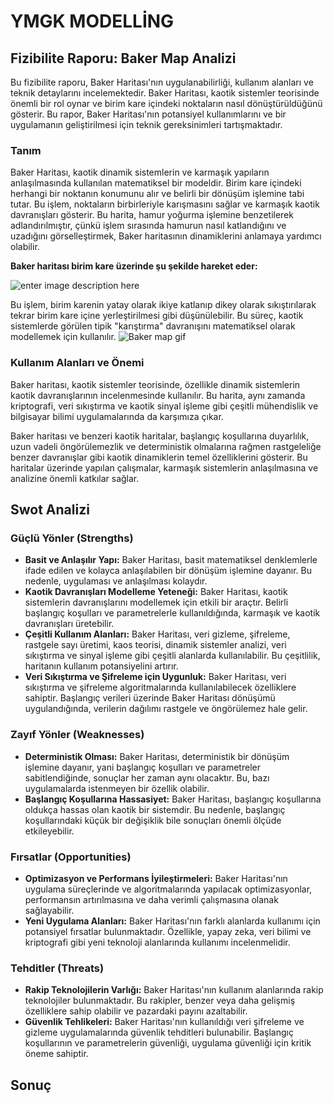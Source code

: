 # YMGK MODELLİNG

## Fizibilite Raporu: Baker Map Analizi

Bu fizibilite raporu, Baker Haritası'nın uygulanabilirliği, kullanım alanları ve teknik detaylarını incelemektedir. Baker Haritası, kaotik sistemler teorisinde önemli bir rol oynar ve birim kare içindeki noktaların nasıl dönüştürüldüğünü gösterir. Bu rapor, Baker Haritası'nın potansiyel kullanımlarını ve bir uygulamanın geliştirilmesi için teknik gereksinimleri tartışmaktadır.

### Tanım

Baker Haritası, kaotik dinamik sistemlerin ve karmaşık yapıların anlaşılmasında kullanılan matematiksel bir modeldir. Birim kare içindeki herhangi bir noktanın konumunu alır ve belirli bir dönüşüm işlemine tabi tutar. Bu işlem, noktaların birbirleriyle karışmasını sağlar ve karmaşık kaotik davranışları gösterir. Bu harita, hamur yoğurma işlemine benzetilerek adlandırılmıştır, çünkü işlem sırasında hamurun nasıl katlandığını ve uzadığını görselleştirmek, Baker haritasının dinamiklerini anlamaya yardımcı olabilir.


**Baker haritası birim kare üzerinde şu şekilde hareket eder:**

![enter image description here](https://wikimedia.org/api/rest_v1/media/math/render/svg/f57c87dcfd5b45c8fc15c4e68b2e7146da84d2f5)

Bu işlem, birim karenin yatay olarak ikiye katlanıp dikey olarak sıkıştırılarak tekrar birim kare içine yerleştirilmesi gibi düşünülebilir. Bu süreç, kaotik sistemlerde görülen tipik "karıştırma" davranışını matematiksel olarak modellemek için kullanılır.
![Baker map gif](https://upload.wikimedia.org/wikipedia/commons/8/8c/Baker%27s_map_mixing.gif)

### Kullanım Alanları ve Önemi
Baker haritası, kaotik sistemler teorisinde, özellikle dinamik sistemlerin kaotik davranışlarının incelenmesinde kullanılır. Bu harita, aynı zamanda kriptografi, veri sıkıştırma ve kaotik sinyal işleme gibi çeşitli mühendislik ve bilgisayar bilimi uygulamalarında da karşımıza çıkar.

Baker haritası ve benzeri kaotik haritalar, başlangıç koşullarına duyarlılık, uzun vadeli öngörülemezlik ve deterministik olmalarına rağmen rastgeleliğe benzer davranışlar gibi kaotik dinamiklerin temel özelliklerini gösterir. Bu haritalar üzerinde yapılan çalışmalar, karmaşık sistemlerin anlaşılmasına ve analizine önemli katkılar sağlar.

## Swot Analizi

### Güçlü Yönler (Strengths)

 - **Basit ve Anlaşılır Yapı:** Baker Haritası, basit matematiksel denklemlerle ifade edilen ve kolayca anlaşılabilen bir dönüşüm işlemine dayanır. Bu nedenle, uygulaması ve anlaşılması kolaydır.
 - **Kaotik Davranışları Modelleme Yeteneği:** Baker Haritası, kaotik sistemlerin davranışlarını modellemek için etkili bir araçtır. Belirli başlangıç koşulları ve parametrelerle kullanıldığında, karmaşık ve kaotik davranışları üretebilir.
 - **Çeşitli Kullanım Alanları:** Baker Haritası, veri gizleme, şifreleme, rastgele sayı üretimi, kaos teorisi, dinamik sistemler analizi, veri sıkıştırma ve sinyal işleme gibi çeşitli alanlarda kullanılabilir. Bu çeşitlilik, haritanın kullanım potansiyelini artırır.
 - **Veri Sıkıştırma ve Şifreleme için Uygunluk:** Baker Haritası, veri sıkıştırma ve şifreleme algoritmalarında kullanılabilecek özelliklere sahiptir. Başlangıç verileri üzerinde Baker Haritası dönüşümü uygulandığında, verilerin dağılımı rastgele ve öngörülemez hale gelir. 

### Zayıf Yönler (Weaknesses)

 - **Deterministik Olması:** Baker Haritası, deterministik bir dönüşüm işlemine dayanır, yani başlangıç koşulları ve parametreler sabitlendiğinde, sonuçlar her zaman aynı olacaktır. Bu, bazı uygulamalarda istenmeyen bir özellik olabilir.
 - **Başlangıç Koşullarına Hassasiyet:** Baker Haritası, başlangıç koşullarına oldukça hassas olan kaotik bir sistemdir. Bu nedenle, başlangıç koşullarındaki küçük bir değişiklik bile sonuçları önemli ölçüde etkileyebilir.

### Fırsatlar (Opportunities)

 - **Optimizasyon ve Performans İyileştirmeleri:** Baker Haritası'nın uygulama süreçlerinde ve algoritmalarında yapılacak optimizasyonlar, performansın artırılmasına ve daha verimli çalışmasına olanak sağlayabilir.
 - **Yeni Uygulama Alanları:** Baker Haritası'nın farklı alanlarda kullanımı için potansiyel fırsatlar bulunmaktadır. Özellikle, yapay zeka, veri bilimi ve kriptografi gibi yeni teknoloji alanlarında kullanımı incelenmelidir.

### Tehditler (Threats)

 - **Rakip Teknolojilerin Varlığı:** Baker Haritası'nın kullanım alanlarında rakip teknolojiler bulunmaktadır. Bu rakipler, benzer veya daha gelişmiş özelliklere sahip olabilir ve pazardaki payını azaltabilir.
 - **Güvenlik Tehlikeleri:** Baker Haritası'nın kullanıldığı veri şifreleme ve gizleme uygulamalarında güvenlik tehditleri bulunabilir. Başlangıç koşullarının ve parametrelerin güvenliği, uygulama güvenliği için kritik öneme sahiptir.

## Sonuç
